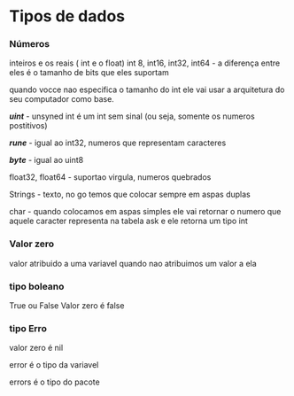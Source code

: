 # Tipos de dados

### Números
inteiros e os reais ( int e o float)
int 8, int16, int32, int64 - a diferença entre eles é o tamanho de bits que eles suportam

quando vocce nao especifica o tamanho do int ele vai usar a arquitetura do seu computador como base.

***uint*** - unsyned int é um int sem sinal (ou seja, somente os numeros postitivos)

***rune*** - igual ao int32, numeros que representam caracteres

***byte*** - igual ao uint8

float32, float64 - suportao virgula, numeros quebrados

Strings - texto, no go temos que colocar sempre em aspas duplas

char - quando colocamos em aspas simples ele vai retornar o numero que aquele caracter representa na tabela ask e ele retorna um tipo int

### Valor zero

valor atribuido a uma variavel quando nao atribuimos um valor a ela

### tipo boleano

True ou False
Valor zero é false

### tipo Erro

valor zero é nil

error é o tipo da variavel

errors é o tipo do pacote





